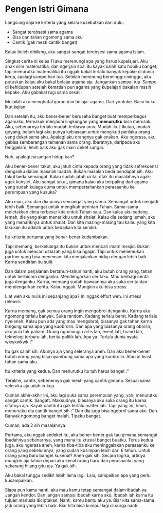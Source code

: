 # Pengen Istri Gimana

Langsung saja ke kriteria yang selalu kusebutkan dari dulu:

- Sangat terobsesi sama agama
- Bisa dan tahan ngomong sama aku
- Cantik (gak mesti cantik banget)

Kalau boleh dibilang, aku sangat-sangat terobsesi sama agama Islam.

Singkat cerita di kelas 11 aku merenungi apa yang harus kupelajari. Aku anak olim matematika, dan ngerjain soal itu kayak salah satu hobiku banget, tapi menurutku matematika itu nggak bakal terlalu banyak kepake di dunia kerja, apalagi sampe hari tua. Setelah merenung berminggu-minggu, aku putuskan kalau aku bakal belajar agama aja. Jangankan sampai tua. Sampe di kehidupan setelah kematian pun agama yang kupelajari bakalan masih kepake. Aku gabakal rugi sama sekali!

Mulailah aku menghafal quran dan belajar agama. Dari youtube. Baca buku. Ikut kajian.

Dan setelah itu, aku bener-bener berusaha banget buat memperbagus agamaku, termasuk menjauhi lingkungan yang **menurutku** bisa merusak. Aku, sebenarnya terlalu mudah terbawa arus. Mudah ikut-ikutan, mudah goyang, belum lagi aku punya kebiasaan untuk mengikuti perilaku orang yang deket sama aku. Apalagi aku orangnya gak enakan. Aku ngerasa, aku gabisa sembarangan temenan sama orang. Ibaratnya, daripada aku tenggelam, lebih baik aku gak main deket sungai.

Nah, apalagi pasangan hidup kan?

Aku bener-bener takut, aku jatuh cinta kepada orang yang tidak sefrekuensi denganku dalam masalah ibadah. Bukan masalah beda pendapat sih. Aku takut beda semangat. Kalau sudah jatuh cinta, otak itu masalahnya agak-agak konslet. Aku sangat takut, gimana kalau aku berpaling dari agama yang sudah kujaga cuma untuk mempertahankan perasaanku ke perempuan yang kusuka?

Aku mau, aku dan dia punya semangat yang sama. Semangat untuk menjadi lebih baik. Semangat untuk mengikuti perintah Tuhan. Sama-sama meletakkan cinta terbesar kita untuk Tuhan saja. Dan kalau aku sedang lemah, dia yang akan menarikku untuk shalat. Kalau dia sedang lemah, aku yang menariknya untuk shalat. Dan kita masing-masing tau kalau yang kita lakukan itu adalah untuk kebaikan kita sendiri.

Itu kriteria pertama yang benar-benar kudambakan.

Tapi memang, berkeluarga itu bukan untuk mencari imam mesjid. Bukan juga untuk mencari ustazah yang bisa ngajar. Tapi untuk menemukan partner yang bisa menemani kita menjalankan hidup dengan lebih baik. Karna sendirian itu sulit.

Dan dalam perjalanan bertahun-tahun nanti, aku butuh orang yang, tahan untuk berbicara denganku. Mendengarkan ceritaku. Mau berbagi cerita juga denganku. Karna, memang sudah bawaannya aku suka cerita dan mendengarkan cerita. Kalau nggak. Mungkin aku bisa stress.

Liat weh aku nulis ini sepanjang apa? Ini nggak effort weh. Ini stress release.

Karna memang, gak semua orang ingin mengobrol denganku. Karna aku ngomong terlalu banyak. Suka random. Kadang terlalu berat. Kadang terlalu nyeleneh. Kalau pun ada yang mau mengobrol, biasanya gak tahan karna bingung sama apa yang kuobrolin. Dan apa yang biasanya orang obrolin, aku pula tak paham. Orang ngomongin artis lah, event lah, brand lah, teknologi terbaru lah, berita politik lah. Apa ya. Terlalu dunia nyata wkwkwkwk :"

Itu gak salah sih. Akunya aja yang seleranya aneh. Dan aku bener-bener butuh orang yang bisa nyambung sama apa yang kuobrolin. Atau at least tahan sama aku.

Itu kriteria yang kedua. Dan menurutku itu tuh harus banget :"

Terakhir, cantik, sebenernya gak mesti yang cantik gimana. Sesuai sama seleraku aja udah cukup.

Cuman akhir-akhir ini, aku lagi suka sama perempuan yang, yah, menurutku sangat cantik. Sangatt. Maksudnya, biasanya aku suka orang itu karna sifatnya aja. Kayak cantik itu gak terlalu matter lah. Tapi yang ini, hmm, menurutku dia cantik banget sih :" Dan dia juga bisa ngobrol sama aku. Dan. Banyak ngomong banget malah. Tipeku banget.

Cuman, ada 2 sih masalahnya.

Pertama, aku nggak sedeket itu, aku bener-bener gak tau gimana semangat ibadahnya sebenarnya, yang mana itu krusial banget buatku. Terus kedua juga, aku ngerasa aneh, karna tiba-tiba aku meninggalakan perasaanku ke orang yang sebelumnya, yang sudah kusimpan lebih dari 6 tahun. Untuk orang yang baru banget kukenal? Aneh gak sih. Secara logika, artinya mungkin aja tahun depan aku kenal orang baru dan perasaanku yang sekarang hilang gitu aja. Ya gak sih.

Aku bakal tunggu sedikit lebih lama lagi. Lalu, sampaikan apa yang perlu kusampaikan.

Siapa pun kamu nanti, aku mau kamu tetap semangat dalam ibadah ya. Jangan kendor. Dan jangan sampai ibadah karna aku. Ibadah lah karna itu tujuan manusia diciptakan. Nanti, kamu bantu aku ya. Biar kita sama-sama jadi orang yang lebih baik. Biar kita bisa kumpul lagi di surga nanti.
